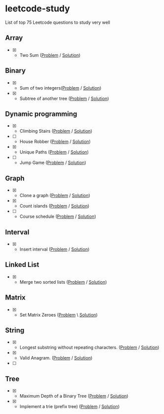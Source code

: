 # leetcode-study
List of top 75 Leetcode questions to study very well

## Array
- [x] - Two Sum ([Problem](https://leetcode.com/problems/two-sum/) / [Solution](two-sum.md))

## Binary
- [x] - Sum of two integers([Problem](https://leetcode.com/problems/sum-of-two-integers/) / [Solution](sum-two-integers.md))
- [x] - Subtree of another tree ([Problem](https://leetcode.com/problems/subtree-of-another-tree) / [Solution](subtree-of-another-tree.md))

## Dynamic programming
 - [x] - Climbing Stairs ([Problem](https://leetcode.com/problems/climbing-stairs/) / [Solution](climbing-stairs.md))
 - [ ] - House Robber ([Problem](https://leetcode.com/problems/house-robber/) / [Solution](house-robber.md))
 - [x] - Unique Paths ([Problem](https://leetcode.com/problems/unique-paths/) / [Solution](unique-paths.md)) 
 - [ ] - Jump Game ([Problem](https://leetcode.com/problems/jump-game/) / [Solution](jump-game.md))
## Graph
- [x] - Clone a graph ([Problem](https://leetcode.com/problems/clone-graph/) / [Solution](clone-graph.md)) 
- [x] - Count islands ([Problem](https://leetcode.com/problems/number-of-islands/) / [Solution](number-of-islands.md))
- [ ] - Course schedule ([Problem](https://leetcode.com/problems/course-schedule/) / [Solution](course-schedule.md))

## Interval 
- [x] - Insert interval ([Problem](https://leetcode.com/problems/insert-interval/) / [Solution](insert-interval.md))

## Linked List
- [x] - Merge two sorted lists ([Problem](https://leetcode.com/problems/merge-two-sorted-lists/) / [Solution](merge-two-sorted-lists.md))

## Matrix
- [x] - Set Matrix Zeroes ([Problem](https://leetcode.com/problems/set-matrix-zeroes/solution/) \ [Solution](set-matrix-zeroes.md))

## String 
- [x] - Longest substring without repeating characters. ([Problem](https://leetcode.com/problems/longest-substring-without-repeating-characters/) / [Solution](longest-substring.md)) 
- [x] - Valid Anagram. ([Problem](https://leetcode.com/problems/valid-anagram/) / [Solution](valid-anagram.md))
- [ ] 
## Tree
 - [x] - Maximum Depth of a Binary Tree ([Problem](https://leetcode.com/problems/maximum-depth-of-binary-tree/) / [Solution](tree-max-depth.md))
 - [x] - Implement a trie (prefix tree) ([Problem](https://leetcode.com/problems/implement-trie-prefix-tree/) / [Solution](implement-trie.md))
